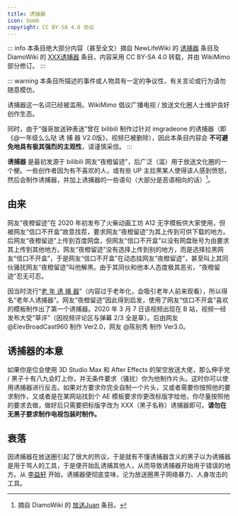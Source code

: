 ```yaml
---
title: 诱捕器
icon: bomb
copyright: CC BY-SA 4.0 协议
---
```


::: info
本条目绝大部分内容（甚至全文）摘自 NewLifeWiki 的 [诱捕器](https://newlifewiki.miraheze.org/wiki/诱捕器) 条目及 DiamoWiki 的 [XXX诱捕器](https://diamowiki.miraheze.org/wiki/XXX诱捕器) 条目，内容采用 CC BY-SA 4.0 转载，并由 WikiMimo 部分修订。
:::

::: warning
本条目所描述的事件或人物具有一定的争议性，有关言论或行为请勿随意模仿。

诱捕器这一名词已经被滥用。WikiMimo 倡议广播电视 / 放送文化圈人士维护良好创作生态。

同时，由于“强哥放送钟表迷”曾在 bilibili 制作过针对 imgradeone 的诱捕器（即《@一年级么么哒 诱 捕 器 V2.0版》，视频已被删除），因此本条目内容会 **不可避免地具有极其强烈的主观性**，请谨慎采信。
:::

**诱捕器** 是最初发源于 bilibili 网友“夜橙留迹”，后广泛（滥）用于放送文化圈的一个梗。一些创作者因为有不喜欢的人，或有些 UP 主拉黑某人使得该人感到愤怒，然后会制作诱捕器，并加上诱捕器的一些语句（大部分是恶语相向的话）[^1]。

## 由来

网友“夜橙留迹”在 2020 年初发布了火柴动画工坊 A12 无字模板供大家使用，但被网友“信口不开盒”故意找茬，要求网友“夜橙留迹”为其上传到可供下载的地方。后网友“夜橙留迹”上传到百度网盘，但网友“信口不开盒”以没有网盘账号为由要求其上传到其他地方。网友“夜橙留迹”没有选择上传到别的地方，而是选择拉黑网友“信口不开盒”，于是网友“信口不开盒”在动态挂网友“夜橙留迹”，甚至叫上其同伙骚扰网友“夜橙留迹”叫他解黑。由于其同伙和他本人态度极其恶劣，“夜橙留迹”忍无可忍。

因当时流行“[老 年 诱 捕 器](https://www.bilibili.com/video/BV1i7411e7rs)”（内容过于老年化，会吸引老年人前来观看），所以得名“老年人诱捕器”。网友“夜橙留迹”因此得到启发，使用了网友“信口不开盒”喜欢的模板制作出了第一个诱捕器。2020 年 3 月 7 日该视频出现在 B 站，视频一经发布大受“草评”（因视频评论区与弹幕 2/3 全是草）。后由网友 @ElevBroadCast960 制作 Ver2.0，网友 @陈别秀 制作 Ver3.0。

## 诱捕器的本意

如果你是位会使用 3D Studio Max 和 After Effects 的架空放送大佬，那么伸手党 / 黑子十有八九会盯上你，并无条件要求（骚扰）你为他制作片头。这时你可以使用诱捕器进行反击。如果对方要求你完全自制一个片头，又或者需要你按照他的要求制作，又或者是在某网站找到个 AE 模板要求你更改标版字给他，你尽量按照他的要求去做，做好后只需要把标版字改为 XXX（黑子名称）诱捕器即可。**请勿在无黑子要求制作电视包装时制作。**

## 衰落

因诱捕器在放送圈引起了很大的热议，于是就有不懂诱捕器含义的黑子以为诱捕器是用于骂人的工具，于是便开始乱诱捕其他人，从而导致诱捕器开始用于错误的地方。从 [李益轩](weirdo/liyixuan.md) 开始，诱捕器便彻底变味，沦为放送圈黑子网络暴力、人身攻击的工具。

[^1]: 摘自 DiamoWiki 的 [放送Juan](https://diamowiki.miraheze.org/wiki/放送Juan) 条目。